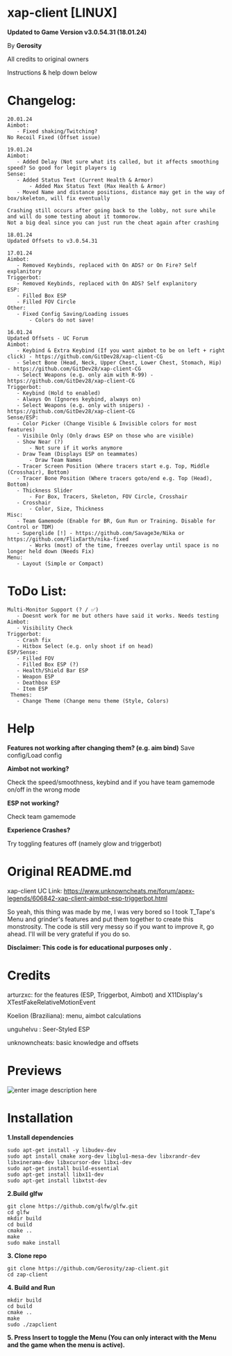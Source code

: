 # xap-client  [LINUX]
**Updated to Game Version v3.0.54.31 (18.01.24)**

By **Gerosity**

All credits to original owners

Instructions & help down below

# Changelog:
    20.01.24
    Aimbot:
       - Fixed shaking/Twitching?
    No Recoil Fixed (Offset issue)

    19.01.24
    Aimbot:
       - Added Delay (Not sure what its called, but it affects smoothing speed? So good for legit players ig
    Sense:
       - Added Status Text (Current Health & Armor)
           - Added Max Status Text (Max Health & Armor)
       - Moved Name and distance positions, distance may get in the way of box/skeleton, will fix eventually

    Crashing still occurs after going back to the lobby, not sure while and will do some testing about it tommorow.
    Not a big deal since you can just run the cheat again after crashing

    18.01.24
    Updated Offsets to v3.0.54.31

    17.01.24
    Aimbot:
       - Removed Keybinds, replaced with On ADS? or On Fire? Self explanitory
    Triggerbot:
       - Removed Keybinds, replaced with On ADS? Self explanitory
    ESP:
       - Filled Box ESP
       - Filled FOV Circle
    Other:
       - Fixed Config Saving/Loading issues
           - Colors do not save!

    16.01.24
    Updated Offsets - UC Forum
    Aimbot:
       - Keybind & Extra Keybind (If you want aimbot to be on left + right click) - https://github.com/GitDev28/xap-client-CG
       - Select Bone (Head, Neck, Upper Chest, Lower Chest, Stomach, Hip) - https://github.com/GitDev28/xap-client-CG
       - Select Weapons (e.g. only aim with R-99) - https://github.com/GitDev28/xap-client-CG
    Triggerbot:
       - Keybind (Hold to enabled)
       - Always On (Ignores keybind, always on)
       - Select Weapons (e.g. only with snipers) - https://github.com/GitDev28/xap-client-CG
    Sense/ESP:
       - Color Picker (Change Visible & Invisible colors for most features)
       - Visibile Only (Only draws ESP on those who are visible)
       - Show Near (?)
           - Not sure if it works anymore
       - Draw Team (Displays ESP on teammates)
           - Draw Team Names
       - Tracer Screen Position (Where tracers start e.g. Top, Middle (Crosshair), Bottom)
       - Tracer Bone Position (Where tracers goto/end e.g. Top (Head), Bottom)
       - Thickness Slider
           - For Box, Tracers, Skeleton, FOV Circle, Crosshair
       - Crosshair
           - Color, Size, Thickness
    Misc:
       - Team Gamemode (Enable for BR, Gun Run or Training. Disable for Control or TDM)
       - Superglide [!] - https://github.com/Savage3e/Nika or https://github.com/FlixEarth/nika-fixed
           - Works (most) of the time, freezes overlay until space is no longer held down (Needs Fix)
    Menu:
       - Layout (Simple or Compact)
       
# ToDo List:
    Multi-Monitor Support (? / ✅) 
       - Doesnt work for me but others have said it works. Needs testing
    Aimbot:
       - Visibility Check
    Triggerbot:
       - Crash fix
       - Hitbox Select (e.g. only shoot if on head)
    ESP/Sense:
       - Filled FOV
       - Filled Box ESP (?) 
       - Health/Shield Bar ESP
       - Weapon ESP
       - Deathbox ESP
       - Item ESP
     Themes:
       - Change Theme (Change menu theme (Style, Colors) 

# Help
**Features not working after changing them? (e.g. aim bind)**
Save config/Load config

**Aimbot not working?**

Check the speed/smoothness, keybind and if you have team gamemode on/off in the wrong mode

**ESP not working?**

Check team gamemode

**Experience Crashes?**

Try toggling features off (namely glow and triggerbot)

# Original README.md

xap-client UC Link: https://www.unknowncheats.me/forum/apex-legends/606842-xap-client-aimbot-esp-triggerbot.html

So yeah, this thing was made by me, I was very bored so I took T_Tape's Menu and grinder's features and put them together to create this monstrosity. The code is still very messy so if you want to improve it, go ahead.
I'll will be very grateful if you do so.

**Disclaimer: This code is for educational purposes only .**

# Credits
arturzxc: for the features (ESP, Triggerbot, Aimbot) and X11Display's XTestFakeRelativeMotionEvent

Koelion (Braziliana): menu, aimbot calculations

unguhelvu : Seer-Styled ESP

unknowncheats: basic knowledge and offsets


# Previews

![enter image description here](https://i.imgur.com/7mVlPrr.png)

# Installation
**1.Install dependencies**

    sudo apt-get install -y libudev-dev
    sudo apt install cmake xorg-dev libglu1-mesa-dev libxrandr-dev libxinerama-dev libxcursor-dev libxi-dev
    sudo apt-get install build-essential
    sudo apt-get install libx11-dev
    sudo apt-get install libxtst-dev

**2.Build glfw**

    git clone https://github.com/glfw/glfw.git
    cd glfw
    mkdir build
    cd build
    cmake ..
    make
    sudo make install

**3. Clone repo**

    git clone https://github.com/Gerosity/zap-client.git
    cd zap-client

**4. Build and Run**

    mkdir build
    cd build
    cmake ..
    make
    sudo ./zapclient
    
**5. Press Insert to toggle the Menu (You can only interact with the Menu and the game when the menu is active).**
